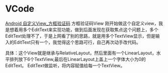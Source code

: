 # VCode
[Android 自定义View_方框验证码](https://www.jianshu.com/p/eb5b161c8a0e)
方框验证码View
刚开始做这个自定义view，我是想着用多个EditText来实现功能，做到后面发现在获取焦点这个问题上，多个EditText处理不了，于是上网看了别的思路，就是用多个TextView显示，但是输入的EditText只有一个，我觉得这个思路可行，自己再次动手改代码。

具体：这个View就是继承与RelativeLayout，然后里面有一个LinearLayout，水平排列放下6个TextView,最后在LinearLayout上盖上一个字体大小为0的EditText。
EditText做监听，将内容赋值给每一个TextView。
